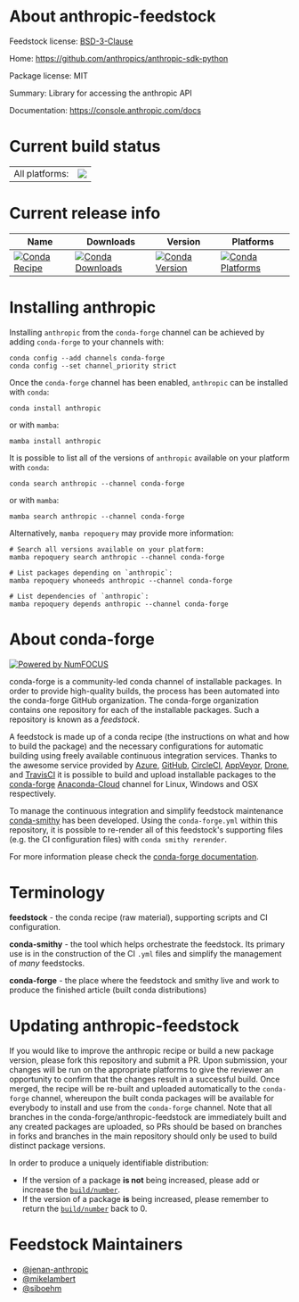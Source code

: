 About anthropic-feedstock
=========================

Feedstock license: [BSD-3-Clause](https://github.com/conda-forge/anthropic-feedstock/blob/main/LICENSE.txt)

Home: https://github.com/anthropics/anthropic-sdk-python

Package license: MIT

Summary: Library for accessing the anthropic API

Documentation: https://console.anthropic.com/docs

Current build status
====================


<table><tr><td>All platforms:</td>
    <td>
      <a href="https://dev.azure.com/conda-forge/feedstock-builds/_build/latest?definitionId=19471&branchName=main">
        <img src="https://dev.azure.com/conda-forge/feedstock-builds/_apis/build/status/anthropic-feedstock?branchName=main">
      </a>
    </td>
  </tr>
</table>

Current release info
====================

| Name | Downloads | Version | Platforms |
| --- | --- | --- | --- |
| [![Conda Recipe](https://img.shields.io/badge/recipe-anthropic-green.svg)](https://anaconda.org/conda-forge/anthropic) | [![Conda Downloads](https://img.shields.io/conda/dn/conda-forge/anthropic.svg)](https://anaconda.org/conda-forge/anthropic) | [![Conda Version](https://img.shields.io/conda/vn/conda-forge/anthropic.svg)](https://anaconda.org/conda-forge/anthropic) | [![Conda Platforms](https://img.shields.io/conda/pn/conda-forge/anthropic.svg)](https://anaconda.org/conda-forge/anthropic) |

Installing anthropic
====================

Installing `anthropic` from the `conda-forge` channel can be achieved by adding `conda-forge` to your channels with:

```
conda config --add channels conda-forge
conda config --set channel_priority strict
```

Once the `conda-forge` channel has been enabled, `anthropic` can be installed with `conda`:

```
conda install anthropic
```

or with `mamba`:

```
mamba install anthropic
```

It is possible to list all of the versions of `anthropic` available on your platform with `conda`:

```
conda search anthropic --channel conda-forge
```

or with `mamba`:

```
mamba search anthropic --channel conda-forge
```

Alternatively, `mamba repoquery` may provide more information:

```
# Search all versions available on your platform:
mamba repoquery search anthropic --channel conda-forge

# List packages depending on `anthropic`:
mamba repoquery whoneeds anthropic --channel conda-forge

# List dependencies of `anthropic`:
mamba repoquery depends anthropic --channel conda-forge
```


About conda-forge
=================

[![Powered by
NumFOCUS](https://img.shields.io/badge/powered%20by-NumFOCUS-orange.svg?style=flat&colorA=E1523D&colorB=007D8A)](https://numfocus.org)

conda-forge is a community-led conda channel of installable packages.
In order to provide high-quality builds, the process has been automated into the
conda-forge GitHub organization. The conda-forge organization contains one repository
for each of the installable packages. Such a repository is known as a *feedstock*.

A feedstock is made up of a conda recipe (the instructions on what and how to build
the package) and the necessary configurations for automatic building using freely
available continuous integration services. Thanks to the awesome service provided by
[Azure](https://azure.microsoft.com/en-us/services/devops/), [GitHub](https://github.com/),
[CircleCI](https://circleci.com/), [AppVeyor](https://www.appveyor.com/),
[Drone](https://cloud.drone.io/welcome), and [TravisCI](https://travis-ci.com/)
it is possible to build and upload installable packages to the
[conda-forge](https://anaconda.org/conda-forge) [Anaconda-Cloud](https://anaconda.org/)
channel for Linux, Windows and OSX respectively.

To manage the continuous integration and simplify feedstock maintenance
[conda-smithy](https://github.com/conda-forge/conda-smithy) has been developed.
Using the ``conda-forge.yml`` within this repository, it is possible to re-render all of
this feedstock's supporting files (e.g. the CI configuration files) with ``conda smithy rerender``.

For more information please check the [conda-forge documentation](https://conda-forge.org/docs/).

Terminology
===========

**feedstock** - the conda recipe (raw material), supporting scripts and CI configuration.

**conda-smithy** - the tool which helps orchestrate the feedstock.
                   Its primary use is in the construction of the CI ``.yml`` files
                   and simplify the management of *many* feedstocks.

**conda-forge** - the place where the feedstock and smithy live and work to
                  produce the finished article (built conda distributions)


Updating anthropic-feedstock
============================

If you would like to improve the anthropic recipe or build a new
package version, please fork this repository and submit a PR. Upon submission,
your changes will be run on the appropriate platforms to give the reviewer an
opportunity to confirm that the changes result in a successful build. Once
merged, the recipe will be re-built and uploaded automatically to the
`conda-forge` channel, whereupon the built conda packages will be available for
everybody to install and use from the `conda-forge` channel.
Note that all branches in the conda-forge/anthropic-feedstock are
immediately built and any created packages are uploaded, so PRs should be based
on branches in forks and branches in the main repository should only be used to
build distinct package versions.

In order to produce a uniquely identifiable distribution:
 * If the version of a package **is not** being increased, please add or increase
   the [``build/number``](https://docs.conda.io/projects/conda-build/en/latest/resources/define-metadata.html#build-number-and-string).
 * If the version of a package **is** being increased, please remember to return
   the [``build/number``](https://docs.conda.io/projects/conda-build/en/latest/resources/define-metadata.html#build-number-and-string)
   back to 0.

Feedstock Maintainers
=====================

* [@jenan-anthropic](https://github.com/jenan-anthropic/)
* [@mikelambert](https://github.com/mikelambert/)
* [@siboehm](https://github.com/siboehm/)

